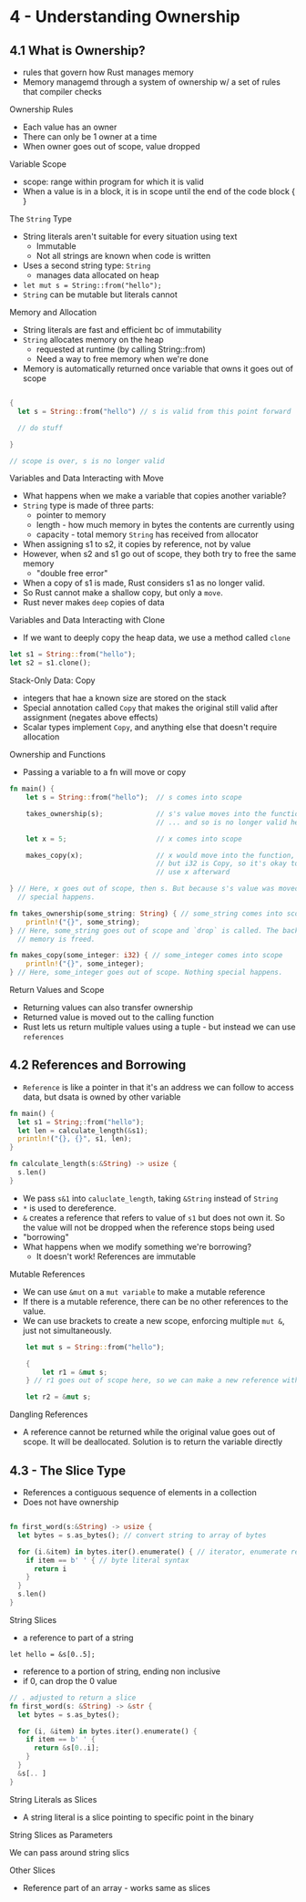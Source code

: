 # 4 - Understanding Ownership

## 4.1 What is Ownership?

- rules that govern how Rust manages memory
- Memory managemd through a system of ownership w/ a set of rules that compiler checks

Ownership Rules

- Each value has an owner
- There can only be 1 owner at a time
- When owner goes out of scope, value dropped

Variable Scope

- scope: range within program for which it is valid
- When a value is in a block, it is in scope until the end of the code block { }

The `String` Type

- String literals aren't suitable for every situation using text
  - Immutable
  - Not all strings are known when code is written
- Uses a second string type: `String`
  - manages data allocated on heap
- `let mut s = String::from("hello");`
- `String` can be mutable but literals cannot

Memory and Allocation

- String literals are fast and efficient bc of immutability
- `String` allocates memory on the heap
  - requested at runtime (by calling String::from)
  - Need a way to free memory when we're done
- Memory is automatically returned once variable that owns it goes out of scope

```rust

{
  let s = String::from("hello") // s is valid from this point forward

  // do stuff

}

// scope is over, s is no longer valid

```

Variables and Data Interacting with Move

- What happens when we make a variable that copies another variable?
- `String` type is made of three parts:
  - pointer to memory
  - length - how much memory in bytes the contents are currently using
  - capacity - total memory `String` has received from allocator
- When assigning s1 to s2, it copies by reference, not by value
- However, when s2 and s1 go out of scope, they both try to free the same memory
  - "double free error"
- When a copy of s1 is made, Rust considers s1 as no longer valid.
- So Rust cannot make a shallow copy, but only a `move`.
- Rust never makes `deep` copies of data

Variables and Data Interacting with Clone

- If we want to deeply copy the heap data, we use a method called `clone`

```rust
let s1 = String::from("hello");
let s2 = s1.clone();
```

Stack-Only Data: Copy

- integers that hae a known size are stored on the stack
- Special annotation called `Copy` that makes the original still valid after assignment (negates above effects)
- Scalar types implement `Copy`, and anything else that doesn't require allocation

Ownership and Functions

- Passing a variable to a fn will move or copy

```rust
fn main() {
    let s = String::from("hello");  // s comes into scope

    takes_ownership(s);             // s's value moves into the function...
                                    // ... and so is no longer valid here

    let x = 5;                      // x comes into scope

    makes_copy(x);                  // x would move into the function,
                                    // but i32 is Copy, so it's okay to still
                                    // use x afterward

} // Here, x goes out of scope, then s. But because s's value was moved, nothing
  // special happens.

fn takes_ownership(some_string: String) { // some_string comes into scope
    println!("{}", some_string);
} // Here, some_string goes out of scope and `drop` is called. The backing
  // memory is freed.

fn makes_copy(some_integer: i32) { // some_integer comes into scope
    println!("{}", some_integer);
} // Here, some_integer goes out of scope. Nothing special happens.
```

Return Values and Scope

- Returning values can also transfer ownership
- Returned value is moved out to the calling function
- Rust lets us return multiple values using a tuple - but instead we can use `references`

## 4.2 References and Borrowing

- `Reference` is like a pointer in that it's an address we can follow to access data, but dsata is owned by other variable

```rust
fn main() {
  let s1 = String;:from("hello");
  let len = calculate_length(&s1);
  println!("{}, {}", s1, len);
}

fn calculate_length(s:&String) -> usize {
  s.len()
}
```

- We pass `s&1` into `caluclate_length`, taking `&String` instead of `String`
- `*` is used to dereference.
- `&` creates a reference that refers to value of `s1` but does not own it. So the value will not be dropped when the reference stops being used
- "borrowing"
- What happens when we modify something we're borrowing?
  - It doesn't work! References are immutable

Mutable References

- We can use `&mut` on a `mut variable` to make a mutable reference
- If there is a mutable reference, there can be no other references to the value.
- We can use brackets to create a new scope, enforcing multiple `mut &`, just not simultaneously.

```rust
    let mut s = String::from("hello");

    {
        let r1 = &mut s;
    } // r1 goes out of scope here, so we can make a new reference with no problems.

    let r2 = &mut s;
```

Dangling References

- A reference cannot be returned while the original value goes out of scope. It will be deallocated. Solution is to return the variable directly

## 4.3 - The Slice Type

- References a contiguous sequence of elements in a collection
- Does not have ownership

```rust

fn first_word(s:&String) -> usize {
  let bytes = s.as_bytes(); // convert string to array of bytes

  for (i.&item) in bytes.iter().enumerate() { // iterator, enumerate returns a tuple
    if item == b' ' { // byte literal syntax
      return i
    }
  }
  s.len()
}
```

String Slices

- a reference to part of a string

`let hello = &s[0..5];`

- reference to a portion of string, ending non inclusive
- if 0, can drop the 0 value

```rust
// . adjusted to return a slice
fn first_word(s: &String) -> &str {
  let bytes = s.as_bytes();

  for (i, &item) in bytes.iter().enumerate() {
    if item == b' ' {
      return &s[0..i];
    }
  }
  &s[.. ]
}
```

String Literals as Slices

- A string literal is a slice pointing to specific point in the binary

String Slices as Parameters

   We can pass around string slics

Other Slices

- Reference part of an array - works same as slices
